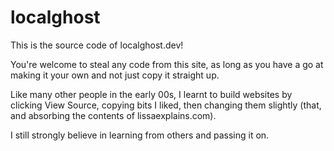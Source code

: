 # localghost

This is the source code of localghost.dev! 

You're welcome to steal any code from this site, as long as you have a go at making it your own and not just copy it straight up.

Like many other people in the early 00s, I learnt to build websites by clicking View Source, copying bits I liked, then changing them slightly (that, and absorbing the contents of lissaexplains.com). 

I still strongly believe in learning from others and passing it on.
